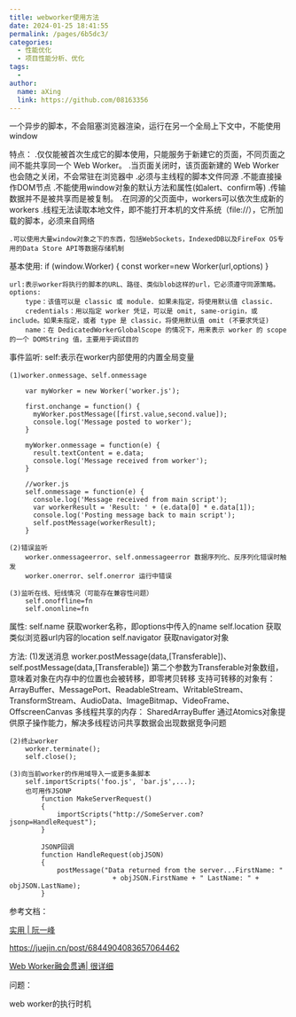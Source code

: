 ```yaml
---
title: webworker使用方法
date: 2024-01-25 18:41:55
permalink: /pages/6b5dc3/
categories:
  - 性能优化
  - 项目性能分析、优化
tags:
  - 
author: 
  name: aXing
  link: https://github.com/08163356
---
```


一个异步的脚本，不会阻塞浏览器渲染，运行在另一个全局上下文中，不能使用window

特点：
	.仅仅能被首次生成它的脚本使用，只能服务于新建它的页面，不同页面之间不能共享同一个 Web Worker。
	.当页面关闭时，该页面新建的 Web Worker 也会随之关闭，不会常驻在浏览器中
	.必须与主线程的脚本文件同源
	.不能直接操作DOM节点
	.不能使用window对象的默认方法和属性(如alert、confirm等)
	.传输数据并不是被共享而是被复制。
	.在同源的父页面中，workers可以依次生成新的workers
	.线程无法读取本地文件，即不能打开本机的文件系统（file://），它所加载的脚本，必须来自网络

	.可以使用大量window对象之下的东西，包括WebSockets，IndexedDB以及FireFox OS专用的Data Store API等数据存储机制


基本使用:
	if (window.Worker) {
	  const worker=new Worker(url,options)
	}
			

	url:表示worker将执行的脚本的URL、路径、类似blob这样的url，它必须遵守同源策略。
	options:
		type：该值可以是 classic 或 module. 如果未指定，将使用默认值 classic.
		credentials：用以指定 worker 凭证，可以是 omit, same-origin，或 include。如果未指定，或者 type 是 classic，将使用默认值 omit (不要求凭证)
		name：在 DedicatedWorkerGlobalScope 的情况下，用来表示 worker 的 scope 的一个 DOMString 值，主要用于调试目的

事件监听:
	self:表示在worker内部使用的内置全局变量
	

	(1)worker.onmessage、self.onmessage
	
		var myWorker = new Worker('worker.js');
		
		first.onchange = function() {
		  myWorker.postMessage([first.value,second.value]);
		  console.log('Message posted to worker');
		}
		
		myWorker.onmessage = function(e) {
		  result.textContent = e.data;
		  console.log('Message received from worker');
		}
		
		//worker.js
		self.onmessage = function(e) {
		  console.log('Message received from main script');
		  var workerResult = 'Result: ' + (e.data[0] * e.data[1]);
		  console.log('Posting message back to main script');
		  self.postMessage(workerResult);
		}
		
	(2)错误监听
		worker.onmessageerror、self.onmessageerror 数据序列化、反序列化错误时触发
		worker.onerror、self.onerror	运行中错误
	
	(3)监听在线、短线情况（可能存在兼容性问题）
		self.onoffline=fn
		self.ononline=fn

属性:
	self.name 		获取worker名称，即options中传入的name
	self.location	获取类似浏览器url内容的location
	self.navigator	获取navigator对象
	

方法:
	(1)发送消息
		worker.postMessage(data,[Transferable])、self.postMessage(data,[Transferable])
			第二个参数为Transferable对象数组，意味着对象在内存中的位置也会被转移，即零拷贝转移
			支持可转移的对象有：
				ArrayBuffer、MessagePort、ReadableStream、WritableStream、TransformStream、AudioData、ImageBitmap、VideoFrame、OffscreenCanvas
			多线程共享的内存：
				SharedArrayBuffer
				通过Atomics对象提供原子操作能力，解决多线程访问共享数据会出现数据竞争问题
	

	(2)终止worker
		worker.terminate();
		self.close();
	
	(3)向当前worker的作用域导入一或更多条脚本
		self.importScripts('foo.js', 'bar.js',...);
		也可用作JSONP
			function MakeServerRequest() 
			{
			    importScripts("http://SomeServer.com?jsonp=HandleRequest");
			} 
			
			JSONP回调
			function HandleRequest(objJSON) 
			{
			    postMessage("Data returned from the server...FirstName: " 
			                  + objJSON.FirstName + " LastName: " + objJSON.LastName);
			} 

参考文档：

[实用 | 阮一峰](https://www.ruanyifeng.com/blog/2018/07/web-worker.html)

https://juejin.cn/post/6844904083657064462

[Web Worker融会贯通| 很详细](https://yrq110.me/post/front-end/introduction-to-web-worker/)

问题：

web worker的执行时机